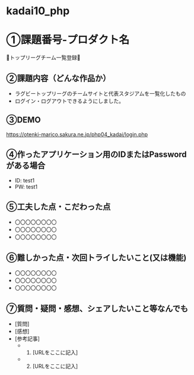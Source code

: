 # kadai10_php
# ①課題番号-プロダクト名

🏉トップリーグチーム一覧登録🏉

## ②課題内容（どんな作品か）

- ラグビートップリーグのチームサイトと代表スタジアムを一覧化したもの
- ログイン・ログアウトできるようにしました。

## ③DEMO

https://otenki-marico.sakura.ne.jp/php04_kadai/login.php

## ④作ったアプリケーション用のIDまたはPasswordがある場合

- ID: test1
- PW: test1

## ⑤工夫した点・こだわった点

- 〇〇〇〇〇〇〇〇
- 〇〇〇〇〇〇〇〇
- 〇〇〇〇〇〇〇〇

## ⑥難しかった点・次回トライしたいこと(又は機能)

- 〇〇〇〇〇〇〇〇
- 〇〇〇〇〇〇〇〇
- 〇〇〇〇〇〇〇〇

## ⑦質問・疑問・感想、シェアしたいこと等なんでも

- [質問]
- [感想]
- [参考記事]
  - 1. [URLをここに記入]
  - 2. [URLをここに記入]
